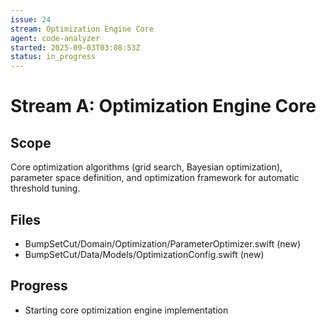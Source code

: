 ```yaml
---
issue: 24
stream: Optimization Engine Core
agent: code-analyzer
started: 2025-09-03T03:08:53Z
status: in_progress
---
```


# Stream A: Optimization Engine Core

## Scope
Core optimization algorithms (grid search, Bayesian optimization), parameter space definition, and optimization framework for automatic threshold tuning.

## Files
- BumpSetCut/Domain/Optimization/ParameterOptimizer.swift (new)
- BumpSetCut/Data/Models/OptimizationConfig.swift (new)

## Progress
- Starting core optimization engine implementation